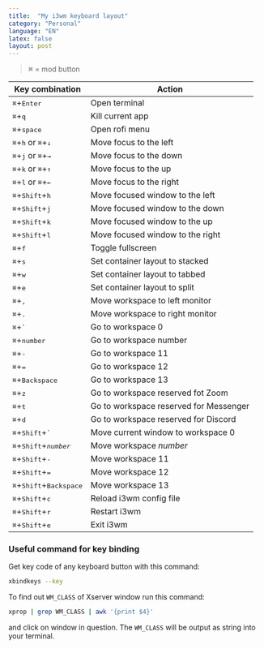 ```yaml
---
title:  "My i3wm keyboard layout"
category: "Personal"
language: "EN"
latex: false
layout: post
---
```


> <kbd>⌘</kbd> = mod button

| Key combination 	                                        | Action 							|
|-----------------------------------------------------------|-----------------------------------|
| <kbd>⌘</kbd>+<kbd>Enter</kbd>			                    | Open terminal						|
| <kbd>⌘</kbd>+<kbd>q</kbd>				                    | Kill current app					|
| <kbd>⌘</kbd>+<kbd>space</kbd>			                    | Open rofi menu					|
| <kbd>⌘</kbd>+<kbd>h</kbd> or <kbd>⌘</kbd>+<kbd>↓</kbd>	| Move focus to the left			|
| <kbd>⌘</kbd>+<kbd>j</kbd> or <kbd>⌘</kbd>+<kbd>→</kbd>	| Move focus to the down			|
| <kbd>⌘</kbd>+<kbd>k</kbd> or <kbd>⌘</kbd>+<kbd>↑</kbd>	| Move focus to the up				|
| <kbd>⌘</kbd>+<kbd>l</kbd> or <kbd>⌘</kbd>+<kbd>←</kbd>	| Move focus to the right			|
| <kbd>⌘</kbd>+<kbd>Shift</kbd>+<kbd>h</kbd>			    | Move focused window to the left	|
| <kbd>⌘</kbd>+<kbd>Shift</kbd>+<kbd>j</kbd>			    | Move focused window to the down	|
| <kbd>⌘</kbd>+<kbd>Shift</kbd>+<kbd>k</kbd>			    | Move focused window to the up		|
| <kbd>⌘</kbd>+<kbd>Shift</kbd>+<kbd>l</kbd>			    | Move focused window to the right	|
| <kbd>⌘</kbd>+<kbd>f</kbd>				                    | Toggle fullscreen					|
| <kbd>⌘</kbd>+<kbd>s</kbd>				                    | Set container layout to stacked	|
| <kbd>⌘</kbd>+<kbd>w</kbd>			                    	| Set container layout to tabbed	|
| <kbd>⌘</kbd>+<kbd>e</kbd>			                    	| Set container layout to split		|
| <kbd>⌘</kbd>+<kbd>,</kbd>			                    	| Move workspace to left monitor	|
| <kbd>⌘</kbd>+<kbd>.</kbd>			                    	| Move workspace to right monitor	|
| <kbd>⌘</kbd>+<kbd>`</kbd>		                    		| Go to workspace 0					|
| <kbd>⌘</kbd>+<kbd>number</kbd>	                        | Go to workspace number			|
| <kbd>⌘</kbd>+<kbd>-</kbd>			                    	| Go to workspace 11				|
| <kbd>⌘</kbd>+<kbd>=</kbd>			                    	| Go to workspace 12				|
| <kbd>⌘</kbd>+<kbd>Backspace</kbd>	                    	| Go to workspace 13				|
| <kbd>⌘</kbd>+<kbd>z</kbd>			                    	| Go to workspace reserved fot Zoom	|
| <kbd>⌘</kbd>+<kbd>t</kbd>			                    	| Go to workspace reserved for Messenger|
| <kbd>⌘</kbd>+<kbd>d</kbd>			                    	| Go to workspace reserved for Discord	|
| <kbd>⌘</kbd>+<kbd>Shift</kbd>+<kbd>`</kbd>		        | Move current window to workspace 0	|
| <kbd>⌘</kbd>+<kbd>Shift</kbd>+<kbd><i>number</i></kbd>    | Move workspace _number_				|
| <kbd>⌘</kbd>+<kbd>Shift</kbd>+<kbd>-</kbd>			    | Move workspace 11					|
| <kbd>⌘</kbd>+<kbd>Shift</kbd>+<kbd>=</kbd>			    | Move workspace 12					|
| <kbd>⌘</kbd>+<kbd>Shift</kbd>+<kbd>Backspace</kbd>	    | Move workspace 13					|
| <kbd>⌘</kbd>+<kbd>Shift</kbd>+<kbd>c</kbd>			    | Reload i3wm config file			|
| <kbd>⌘</kbd>+<kbd>Shift</kbd>+<kbd>r</kbd>			    | Restart i3wm						|
| <kbd>⌘</kbd>+<kbd>Shift</kbd>+<kbd>e</kbd>			    | Exit i3wm							|

### Useful command for key binding

Get key code of any keyboard button with this command:
```bash
xbindkeys --key
```

To find out `WM_CLASS` of Xserver window run this command:
```bash
xprop | grep WM_CLASS | awk '{print $4}'
```
and click on window in question. The `WM_CLASS` will be output as string into your 
terminal.

